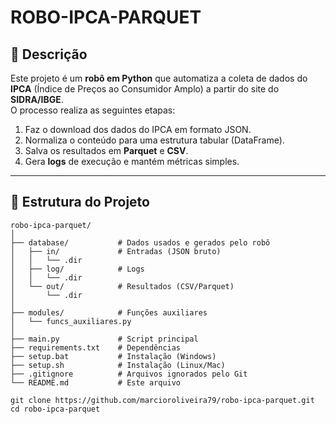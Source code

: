 # ROBO-IPCA-PARQUET

## 📌 Descrição
Este projeto é um **robô em Python** que automatiza a coleta de dados do **IPCA** (Índice de Preços ao Consumidor Amplo) a partir do site do **SIDRA/IBGE**.  
O processo realiza as seguintes etapas:

1. Faz o download dos dados do IPCA em formato JSON.  
2. Normaliza o conteúdo para uma estrutura tabular (DataFrame).  
3. Salva os resultados em **Parquet** e **CSV**.  
4. Gera **logs** de execução e mantém métricas simples.  

---

## 📂 Estrutura do Projeto
```text
robo-ipca-parquet/
│
├── database/           # Dados usados e gerados pelo robô
│   ├── in/             # Entradas (JSON bruto)
│   │   └── .dir
│   ├── log/            # Logs
│   │   └── .dir
│   └── out/            # Resultados (CSV/Parquet)
│       └── .dir
│
├── modules/            # Funções auxiliares
│   └── funcs_auxiliares.py
│
├── main.py             # Script principal
├── requirements.txt    # Dependências
├── setup.bat           # Instalação (Windows)
├── setup.sh            # Instalação (Linux/Mac)
├── .gitignore          # Arquivos ignorados pelo Git
└── README.md           # Este arquivo

git clone https://github.com/marcioroliveira79/robo-ipca-parquet.git
cd robo-ipca-parquet

